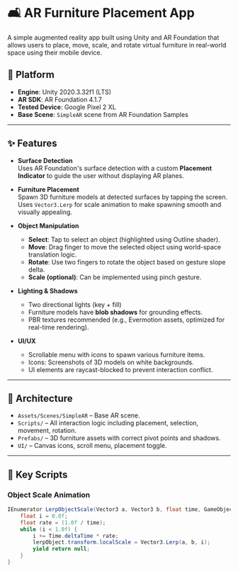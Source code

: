 # 🛋️ AR Furniture Placement App

A simple augmented reality app built using Unity and AR Foundation that allows users to place, move, scale, and rotate virtual furniture in real-world space using their mobile device.

## 📱 Platform

- **Engine**: Unity 2020.3.32f1 (LTS)
- **AR SDK**: AR Foundation 4.1.7
- **Tested Device**: Google Pixel 2 XL
- **Base Scene**: `SimpleAR` scene from AR Foundation Samples

---

## ✨ Features

- **Surface Detection**  
  Uses AR Foundation's surface detection with a custom **Placement Indicator** to guide the user without displaying AR planes.

- **Furniture Placement**  
  Spawn 3D furniture models at detected surfaces by tapping the screen. Uses `Vector3.Lerp` for scale animation to make spawning smooth and visually appealing.

- **Object Manipulation**  
  - **Select**: Tap to select an object (highlighted using Outline shader).
  - **Move**: Drag finger to move the selected object using world-space translation logic.
  - **Rotate**: Use two fingers to rotate the object based on gesture slope delta.
  - **Scale (optional)**: Can be implemented using pinch gesture.

- **Lighting & Shadows**  
  - Two directional lights (key + fill)
  - Furniture models have **blob shadows** for grounding effects.
  - PBR textures recommended (e.g., Evermotion assets, optimized for real-time rendering).

- **UI/UX**  
  - Scrollable menu with icons to spawn various furniture items.
  - Icons: Screenshots of 3D models on white backgrounds.
  - UI elements are raycast-blocked to prevent interaction conflict.

---

## 🧱 Architecture

- `Assets/Scenes/SimpleAR` – Base AR scene.
- `Scripts/` – All interaction logic including placement, selection, movement, rotation.
- `Prefabs/` – 3D furniture assets with correct pivot points and shadows.
- `UI/` – Canvas icons, scroll menu, placement toggle.

---

## 📜 Key Scripts

### Object Scale Animation
```csharp
IEnumerator LerpObjectScale(Vector3 a, Vector3 b, float time, GameObject lerpObject) {
    float i = 0.0f;
    float rate = (1.0f / time);
    while (i < 1.0f) {
        i += Time.deltaTime * rate;
        lerpObject.transform.localScale = Vector3.Lerp(a, b, i);
        yield return null;
    }
}
